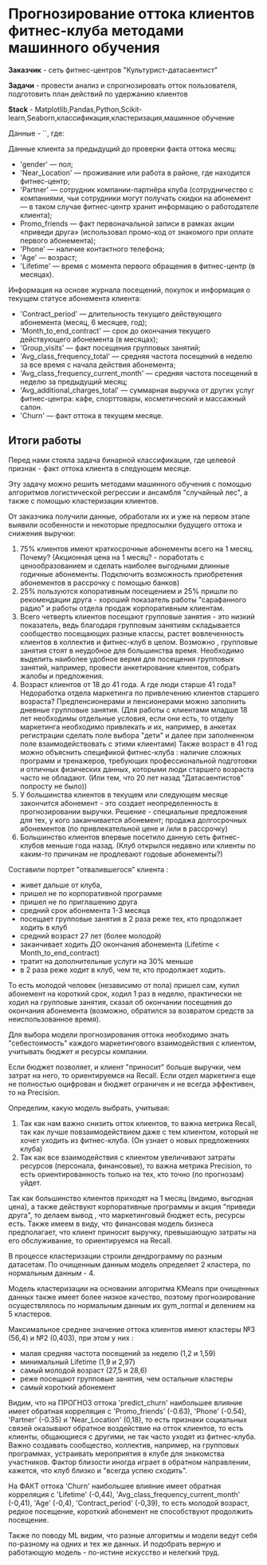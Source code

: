 # Прогнозирование оттока клиентов фитнес-клуба методами машинного обучения

**Заказчик** - сеть фитнес-центров "Культурист-датасаентист"

**Задачи** - провести анализ и спрогнозировать отток пользователя, подготовить план действий по удержанию клиентов

**Stack** -  Matplotlib,Pandas,Python,Scikit-learn,Seaborn,классификация,кластеризация,машинное обучение

Данные  - ``, где:

Данные клиента за предыдущий до проверки факта оттока месяц:

- 'gender' — пол;
- 'Near_Location' — проживание или работа в районе, где находится фитнес-центр;
- 'Partner' — сотрудник компании-партнёра клуба (сотрудничество с компаниями, чьи сотрудники могут получать скидки на абонемент — в таком случае фитнес-центр хранит информацию о работодателе клиента);
- Promo_friends — факт первоначальной записи в рамках акции «приведи друга» (использовал промо-код от знакомого при оплате первого абонемента);
- 'Phone' — наличие контактного телефона;
- 'Age' — возраст;
- 'Lifetime' — время с момента первого обращения в фитнес-центр (в месяцах).

Информация на основе журнала посещений, покупок и информация о текущем статусе абонемента клиента:

- 'Contract_period' — длительность текущего действующего абонемента (месяц, 6 месяцев, год);
- 'Month_to_end_contract' — срок до окончания текущего действующего абонемента (в месяцах);
- 'Group_visits' — факт посещения групповых занятий;
- 'Avg_class_frequency_total' — средняя частота посещений в неделю за все время с начала действия абонемента;
- 'Avg_class_frequency_current_month' — средняя частота посещений в неделю за предыдущий месяц;
- 'Avg_additional_charges_total' — суммарная выручка от других услуг фитнес-центра: кафе, спорттовары, косметический и массажный салон.
- 'Churn' — факт оттока в текущем месяце.

## Итоги работы
Перед нами стояла задача бинарной классификации, где целевой признак - факт оттока клиента в следующем месяце.

Эту задачу можно решить методами машинного обучения с помощью алгоритмов логистической регрессии и ансамбля "случайный лес", а также с помощью кластеризации клиентов. 

От заказчика получили данные, обработали их и уже на первом этапе выявили особенности и некоторые предпосылки будущего оттока и снижения выручки:
1. 75% клиентов имеют краткосрочные абонементы всего на 1 месяц. Почему? (Акционная цена на 1 месяц? - поработать с ценообразованием и сделать наиболее выгодными длинные годичные абонементы. Подключить возможность приобретения абонементов в рассрочку с помощью банков)
2. 25% пользуются копоративным посещением и 25% пришли по рекомендации друга - хороший показатель работы "сарафанного радио" и работы отдела продаж корпоративным клиентам.
3. Всего четверть клиентов посещают групповые занятия - это низкий показатель, ведь благодаря групповым занятиям складывается сообщество посещающих разные классы, растет вовлеченность клиентов в коллектив и фитнес-клуб в целом. Возможно , групповые занятия стоят в неудобное для большинства время. Необходимо выделить наиболее удобное вермя для посещения групповых занятий, например, провести анкетирование клиентов, собрать жалобы и предложения.
4. Возраст клиентов от 18 до 41 года. А где люди старше 41 года? Недоработка отдела маркетинга по привлечению клиентов старшего возраста? Предпенсионерами и пенсионерами можно заполнить дневные групповые занятия. (Для работы с клиентами младше 18 лет необходимы отдельные условия, если они есть, то отделу маркетинга необходимо привлекать и их, например, в анкетах регистрации сделать поле выбора "дети" и далее при заполненном поле взаимодействовать с этими клиентами)
Также возраст в 41 год можно объяснить спецификой фитнес-клуба : наличие сложных программ и тренажеров, требующих профессиональной подготовки и отличных физических данных, которыми люди старшего возраста часто не обладают. (Или тем, что 20 лет назад "Датасаентистов" попросту не было))
5. У большинства клиентов в текущем или следующем месяце закончится абонемент - это создает неопределенность в прогнозировании выручки. Решение - специальные предложения для тех, у кого заканчивается абонемент; продажа долгосрочных абонементов (по привлекательной цене и /или в рассрочку)
6. Большинство клиентов впервые посетило данную сеть фитнес-клубов меньше года назад. (Клуб открылся недавно или клиенты по каким-то причинам не продлевают годовые абонементы?)

Составили портрет "отвалившегося" клиента :
* живет дальше от клуба,
* пришел не по корпоративной программе
* пришел не по приглашению друга
* средний срок абонемента 1-3 месяца
* посещает групповые занятия в 2 раза реже тех, кто продолжает ходить в клуб
* средний возраст 27 лет (более молодой)
* заканчивает ходить ДО окончания абонемента (Lifetime < Month_to_end_contract)
* тратит на дополнительные услуги на 30% меньше
* в 2 раза реже ходит в клуб, чем те, кто продолжает ходить.

То есть молодой человек (независимо от пола) пришел сам, купил абонемент на короткий срок, ходил 1 раз в неделю, практически не ходил на групповые занятия, сказал об окончании посещения до окончания абонемента (возможно, обратился за возвратом средств за неиспользованное время).

Для выбора модели прогнозирования оттока необходимо знать "себестоимость" каждого маркетингового взаимодействия с клиентом, учитывать бюджет и ресурсы компании. 

Если бюджет позволяет, и клиент "приносит" больше выручки, чем затрат на него, то ориентируемся на Recall. 
Если отдел маркетинга еще не полностью оцифрован и бюджет ограничен и не всегда эффективен, то на Precision.

Определим, какую модель выбрать, учитывая:
1. Так как нам важно снизить отток клиентов, то важна метрика Recall, так как лучше повзаимодействием даже с тем клиентом, который не хочет уходить из фитнес-клуба. (Он узнает о новых предложениях клуба)
2. Так как все взаимодействия с клиентом увеличивают затраты ресурсов (персонала, финансовые), то важна метрика Precision, то есть ориентированность только на тех, кто точно (по прогнозам) уйдет. 

Так как большинство клиентов приходят на 1 месяц (видимо, выгодная цена), а также действуют корпоративные программы и акция "приведи друга", то делаем вывод , что маркетинговый бюджет есть, ресурсы есть. Также имеем в виду, что финансовая модель бизнеса предполагает, что клиент приносит выручку, превышающую затраты на его обслуживание, то ориентируемся на Recall.

В процессе кластеризации строили дендрограмму по разным датасетам. По очищенным данным модель определяет 2 кластера, по нормальным данным - 4. 

Модель кластеризации на основании алгоритма KMeans при очищенных данных также имеет более низкое качество, поэтому прогнозирование осуществлялось по нормальным данным их gym_normal и делением на 5 кластеров.

Максимальное среднее значение оттока клиентов имеют кластеры №3 (56,4) и №2 (0,403), при этом у них :
* малая средняя частота посещений за неделю (1,2 и 1,59)
* минимальный Lifetime (1,9 и 2,97)
* самый молодой возраст (27,5 и 28,6)
* реже посещают групповые занятия, чем остальные кластеры
* самый короткий абонемент

Видим, что на ПРОГНОЗ оттока 'predict_churn' наибольшее влияние имеет обратная корреляция с 'Promo_friends' (-0.63), 'Phone' (-0.54), 'Partner' (-0.35) и 'Near_Location' (0,18), то есть признаки социальных связей оказывают обратное воздействие на отток клиентов, то есть клиенты, общающиеся с другими, не так часто уходят из фитнес-клуба. Важно создавать сообщество, коллектив, например, на групповых программах,  устраивать мероприятия в клубе для знакомства участников. Фактор близости иногда играет в обратном направлении, кажется, что клуб близко и "всегда успею сходить".

На ФАКТ оттока 'Churn' наибольшее влияние имеет обратная корреляция с 'Lifetime' (-0,44), 'Avg_class_frequency_current_month' (-0,41), 'Age' (-0,4), 'Contract_period' (-0,39), то есть молодой возраст, редкое посещение, короткий абонемент не способствуют продолжить посещение.


Также по поводу ML видим, что разные алгоритмы и модели ведут себя по-разному на одних и тех же данных. И подобрать верную и работающую модель - по-истине искусство и нелегкий труд.
